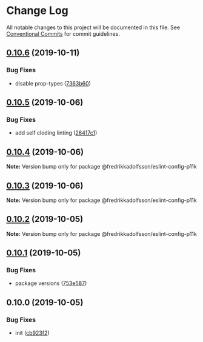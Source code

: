 # Change Log

All notable changes to this project will be documented in this file.
See [Conventional Commits](https://conventionalcommits.org) for commit guidelines.

## [0.10.6](https://github.com/fredrikkadolfsson/p11k/compare/@fredrikkadolfsson/eslint-config-p11k@0.10.5...@fredrikkadolfsson/eslint-config-p11k@0.10.6) (2019-10-11)


### Bug Fixes

* disable prop-types ([7363b60](https://github.com/fredrikkadolfsson/p11k/commit/7363b6080785c9f7df2eedb1f096e3124b5a5317))





## [0.10.5](https://github.com/fredrikkadolfsson/p11k/compare/@fredrikkadolfsson/eslint-config-p11k@0.10.4...@fredrikkadolfsson/eslint-config-p11k@0.10.5) (2019-10-06)


### Bug Fixes

* add self cloding linting ([26417c1](https://github.com/fredrikkadolfsson/p11k/commit/26417c1))





## [0.10.4](https://github.com/fredrikkadolfsson/p11k/compare/@fredrikkadolfsson/eslint-config-p11k@0.10.3...@fredrikkadolfsson/eslint-config-p11k@0.10.4) (2019-10-06)

**Note:** Version bump only for package @fredrikkadolfsson/eslint-config-p11k





## [0.10.3](https://github.com/fredrikkadolfsson/p11k/compare/@fredrikkadolfsson/eslint-config-p11k@0.10.2...@fredrikkadolfsson/eslint-config-p11k@0.10.3) (2019-10-06)

**Note:** Version bump only for package @fredrikkadolfsson/eslint-config-p11k





## [0.10.2](https://github.com/fredrikkadolfsson/p11k/compare/@fredrikkadolfsson/eslint-config-p11k@0.10.1...@fredrikkadolfsson/eslint-config-p11k@0.10.2) (2019-10-05)

**Note:** Version bump only for package @fredrikkadolfsson/eslint-config-p11k





## [0.10.1](https://github.com/fredrikkadolfsson/p11k/compare/@fredrikkadolfsson/eslint-config-p11k@0.0.1...@fredrikkadolfsson/eslint-config-p11k@0.10.1) (2019-10-05)


### Bug Fixes

* package versions ([753e587](https://github.com/fredrikkadolfsson/p11k/commit/753e587))





## 0.10.0 (2019-10-05)


### Bug Fixes

* init ([cb923f2](https://github.com/fredrikkadolfsson/p11k/commit/cb923f2))
